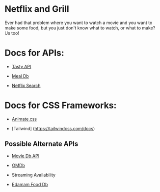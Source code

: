 # Netflix and Grill

Ever had that problem where you want to watch a movie and you want to make some food, but you just don't know what to watch, or what to make? Us too!


# Docs for APIs:
- [Tasty API](https://rapidapi.com/apidojo/api/tasty/)

- [Meal Db](https://www.themealdb.com/api.php)

- [Netflix Search](https://rapidapi.com/unogs/api/unogsng/)


# Docs for CSS Frameworks:
- [Animate.css](https://animate.style/)

- [Tailwind] (https://tailwindcss.com/docs)




## Possible Alternate APIs

- [Movie Db API](https://rapidapi.com/rapidapi/api/movie-database-imdb-alternative/)

- [OMDb](https://www.omdbapi.com/)

- [Streaming Availability](https://rapidapi.com/movie-of-the-night-movie-of-the-night-default/api/streaming-availability/)

- [Edamam Food Db](https://developer.edamam.com/food-database-api-docs)
